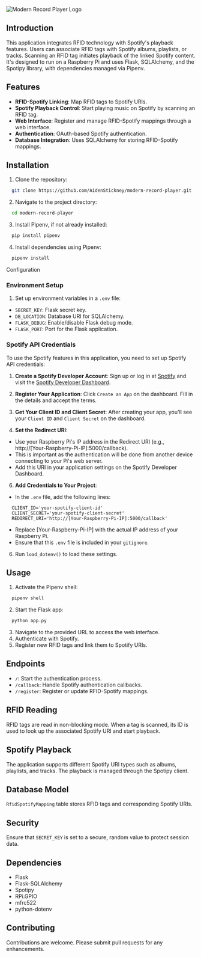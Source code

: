 ![Modern Record Player Logo](https://i.imgur.com/df6ZI8p.png)

## Introduction

This application integrates RFID technology with Spotify's playback features. Users can associate RFID tags with Spotify albums, playlists, or tracks. Scanning an RFID tag initiates playback of the linked Spotify content. It's designed to run on a Raspberry Pi and uses Flask, SQLAlchemy, and the Spotipy library, with dependencies managed via Pipenv.

## Features

- **RFID-Spotify Linking**: Map RFID tags to Spotify URIs.
- **Spotify Playback Control**: Start playing music on Spotify by scanning an RFID tag.
- **Web Interface**: Register and manage RFID-Spotify mappings through a web interface.
- **Authentication**: OAuth-based Spotify authentication.
- **Database Integration**: Uses SQLAlchemy for storing RFID-Spotify mappings.

## Installation

1. Clone the repository:

```bash
  git clone https://github.com/AidenStickney/modern-record-player.git
```

2. Navigate to the project directory:

```bash
  cd modern-record-player
```

3. Install Pipenv, if not already installed:

```bash
  pip install pipenv
```

4. Install dependencies using Pipenv:

```bash
  pipenv install
```

Configuration

### Environment Setup

1. Set up environment variables in a `.env` file:

- `SECRET_KEY`: Flask secret key.
- `DB_LOCATION`: Database URI for SQLAlchemy.
- `FLASK_DEBUG`: Enable/disable Flask debug mode.
- `FLASK_PORT`: Port for the Flask application.

### Spotify API Credentials

To use the Spotify features in this application, you need to set up Spotify API credentials:

1. **Create a Spotify Developer Account**: Sign up or log in at [Spotify](https://www.spotify.com/) and visit the [Spotify Developer Dashboard](https://developer.spotify.com/dashboard/).

2. **Register Your Application**: Click `Create an App` on the dashboard. Fill in the details and accept the terms.

3. **Get Your Client ID and Client Secret**: After creating your app, you'll see your `Client ID` and `Client Secret` on the dashboard.

4. **Set the Redirect URI**:

- Use your Raspberry Pi's IP address in the Redirect URI (e.g., http://[Your-Raspberry-Pi-IP]:5000/callback).
- This is important as the authentication will be done from another device connecting to your Pi's web server.
- Add this URI in your application settings on the Spotify Developer Dashboard.

6. **Add Credentials to Your Project**:

- In the `.env` file, add the following lines:

```env
  CLIENT_ID='your-spotify-client-id'
  CLIENT_SECRET='your-spotify-client-secret'
  REDIRECT_URI='http://[Your-Raspberry-Pi-IP]:5000/callback'
```

- Replace [Your-Raspberry-Pi-IP] with the actual IP address of your Raspberry Pi.
- Ensure that this `.env` file is included in your `gitignore`.

6. Run `load_dotenv()` to load these settings.

## Usage

1. Activate the Pipenv shell:

```bash
  pipenv shell
```

2. Start the Flask app:

```bash
  python app.py
```

3. Navigate to the provided URL to access the web interface.
4. Authenticate with Spotify.
5. Register new RFID tags and link them to Spotify URIs.

## Endpoints

- `/`: Start the authentication process.
- `/callback`: Handle Spotify authentication callbacks.
- `/register`: Register or update RFID-Spotify mappings.

## RFID Reading

RFID tags are read in non-blocking mode. When a tag is scanned, its ID is used to look up the associated Spotify URI and start playback.

## Spotify Playback

The application supports different Spotify URI types such as albums, playlists, and tracks. The playback is managed through the Spotipy client.

## Database Model

`RfidSpotifyMapping` table stores RFID tags and corresponding Spotify URIs.

## Security

Ensure that `SECRET_KEY` is set to a secure, random value to protect session data.

## Dependencies

- Flask
- Flask-SQLAlchemy
- Spotipy
- RPi.GPIO
- mfrc522
- python-dotenv

## Contributing

Contributions are welcome. Please submit pull requests for any enhancements.
